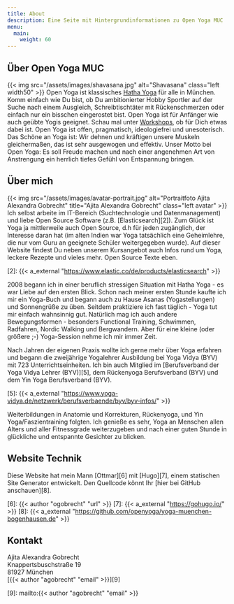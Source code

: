 ```yaml
---
title: About
description: Eine Seite mit Hintergrundinformationen zu Open Yoga MUC
menu:
  main:
    weight: 60
---
```


## Über Open Yoga MUC

{{< img src="/assets/images/shavasana.jpg" alt="Shavasana" class="left width50" >}} Open Yoga ist klassisches [Hatha Yoga][0] für alle in München. Komm einfach wie Du bist, ob Du ambitionierter Hobby Sportler auf der Suche nach einem Ausgleich, Schreibtischtäter mit Rückenschmerzen oder einfach nur ein bisschen eingerostet bist. Open Yoga ist für Anfänger wie auch geübte Yogis geeignet. Schau mal unter [Workshops][1], ob für Dich etwas dabei ist. Open Yoga ist offen, pragmatisch, ideologiefrei und unesoterisch. Das Schöne an Yoga ist: Wir dehnen und kräftigen unsere Muskeln  gleichermaßen, das ist sehr ausgewogen und effektiv. Unser Motto bei Open Yoga: Es soll Freude machen und nach einer angenehmen Art von Anstrengung ein herrlich tiefes Gefühl von Entspannung bringen.

[0]: /artikel/2017/was-ist-yoga
[1]: /workshops/


## Über mich

{{< img src="/assets/images/avatar-portrait.jpg" alt="Portraitfoto Ajita Alexandra Gobrecht" title="Ajita Alexandra Gobrecht" class="left avatar" >}} Ich selbst arbeite im IT-Bereich (Suchtechnologie und Datenmanagement) und liebe Open Source Software (z.B. [Elasticsearch][2]). Zum Glück ist Yoga ja mittlerweile auch Open Source, d.h für jeden zugänglich, der Interesse daran hat (im alten Indien  war Yoga tatsächlich eine Geheimlehre, die nur vom Guru an geeignete Schüler weitergegeben wurde). Auf dieser Website findest Du neben unserem Kursangebot auch Infos rund um Yoga, leckere Rezepte und vieles mehr. Open Source Texte eben.

[2]: {{< a_external "https://www.elastic.co/de/products/elasticsearch" >}}


2008 begann ich in einer beruflich stressigen Situation mit Hatha Yoga - es war Liebe auf den ersten Blick. Schon nach meiner ersten Stunde kaufte ich mir ein Yoga-Buch und begann auch zu Hause Asanas (Yogastellungen) und Sonnengrüße zu üben. Seitdem praktiziere ich fast täglich - Yoga tut mir einfach wahnsinnig gut. Natürlich mag ich auch andere Bewegungsformen - besonders Functional Training, Schwimmen, Radfahren, Nordic Walking und Bergwandern. Aber für eine kleine (oder größere ;-) Yoga-Session nehme ich mir immer Zeit.


Nach Jahren der eigenen Praxis wollte ich gerne mehr über Yoga erfahren und begann die zweijährige Yogalehrer Ausbildung bei Yoga Vidya (BYV) mit 723 Unterrichtseinheiten. Ich bin auch Mitglied im [Berufsverband der Yoga Vidya Lehrer (BYV)][5], dem Rückenyoga Berufsverband (BYV) und dem Yin Yoga Berufsverband (BYV).

[5]: {{< a_external "https://www.yoga-vidya.de/netzwerk/berufsverbaende/byv/byv-infos/" >}}


Weiterbildungen in Anatomie und Korrekturen, Rückenyoga, und Yin Yoga/Faszientraining folgten. Ich genieße es sehr, Yoga an Menschen allen Alters und aller Fitnessgrade weiterzugeben und nach einer guten Stunde in glückliche und entspannte Gesichter zu blicken.


## Website Technik

Diese Website hat mein Mann [Ottmar][6] mit [Hugo][7], einem statischen Site Generator entwickelt. Den Quellcode könnt Ihr [hier bei GitHub anschauen][8].

[6]: {{< author "ogobrecht" "url" >}}
[7]: {{< a_external "https://gohugo.io/" >}}
[8]: {{< a_external "https://github.com/openyoga/yoga-muenchen-bogenhausen.de" >}}


## Kontakt

Ajita Alexandra Gobrecht  
Knappertsbuschstraße 19  
81927 München    
[{{< author "agobrecht" "email" >}}][9]

[9]: mailto:{{< author "agobrecht" "email" >}}
